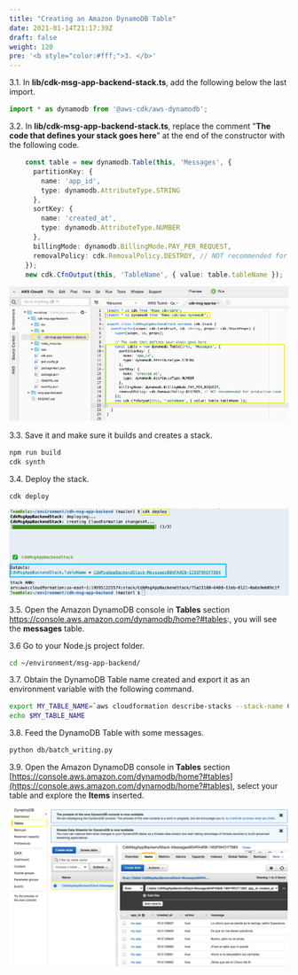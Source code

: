 ```yaml
---
title: "Creating an Amazon DynamoDB Table"
date: 2021-01-14T21:17:39Z
draft: false
weight: 120
pre: '<b style="color:#fff;">3. </b>'
---
```


3.1\. In **lib/cdk-msg-app-backend-stack.ts**, add the following below the last import.

``` typescript
import * as dynamodb from '@aws-cdk/aws-dynamodb';
```

3.2\. In **lib/cdk-msg-app-backend-stack.ts**, replace the comment "**The code that defines your stack goes here**" at the end of the constructor with the following code.

``` typescript
    const table = new dynamodb.Table(this, 'Messages', {
      partitionKey: {
        name: 'app_id',
        type: dynamodb.AttributeType.STRING
      }, 
      sortKey: {
        name: 'created_at',
        type: dynamodb.AttributeType.NUMBER
      },
      billingMode: dynamodb.BillingMode.PAY_PER_REQUEST,
      removalPolicy: cdk.RemovalPolicy.DESTROY, // NOT recommended for production code
    });
    new cdk.CfnOutput(this, 'TableName', { value: table.tableName });
```

![First CDK code](images/cloud9-cdk-code-dynamodb.png)

3.3\. Save it and make sure it builds and creates a stack.

``` bash
npm run build
cdk synth
```

3.4\. Deploy the stack.

``` bash
cdk deploy
```

![CDK First Deploy](images/cloud9-cdk-first-deploy.png)

3.5\. Open the Amazon DynamoDB console in **Tables** section https://console.aws.amazon.com/dynamodb/home?#tables:, you will see the **messages** table.

3.6 Go to your Node.js project folder.

``` bash
cd ~/environment/msg-app-backend/
```

3.7\. Obtain the DynamoDB Table name created and export it as an environment variable with the following command.

``` bash
export MY_TABLE_NAME=`aws cloudformation describe-stacks --stack-name CdkMsgAppBackendStack | jq '.Stacks[0].Outputs[0].OutputValue' | tr -d \"`
echo $MY_TABLE_NAME
```

3.8\. Feed the DynamoDB Table with some messages.

``` bash
python db/batch_writing.py
```

3.9\. Open the Amazon DynamoDB console in **Tables** section [https://console.aws.amazon.com/dynamodb/home?#tables](https://console.aws.amazon.com/dynamodb/home?#tables), select your table and explore the **Items** inserted.

![DynamoDb Table](images/dynamodb-table-items.png)